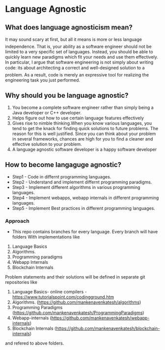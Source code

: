# Language Agnostic

## What does language agnosticism mean?
It may sound scary at first, but all it means is more or less language independence. That is, your ability as a software engineer should not be limited to a very specific set of languages. Instead, you should be able to quickly learn new paradigms which fit your needs and use them effectively. In particular, I argue that software engineering is not simply about writing code: its about architecting a correct and well-designed solution to a problem. As a result, code is merely an expressive tool for realizing the engineering task you just performed.

## Why should you be language agnostic?
1. You become a complete software engineer rather than simply being a Java developer or C++ developer.
2. Helps figure out how to use certain language features effectively
3. Gives rise to nimble thinking.When you know various languages, you tend to get the knack for finding quick solutions to future problems. The reason for this is well justified. Since you can think about your problem in several frameworks, chances are high for you to find a cleaner and effective solution to your problem.
4. A language agnostic software developer is a happy software developer

## How to become langaguge agnostic?
 -  Step1 - Code in differnt programming languages.
 -  Step2 - Understand and implement differnt programming paradigms. 
 -  Step3 - Implement different algorithms in various programming languages.
 -  Step4 - Implement webapps, webapp internals in different programming languages.
 -  Step5 - Implement Best practices in different programming languages.
### Approach
- This repo contains branches for every language. 
Every branch will have folders With implementations like
1. Language Basics
2. Algorithms.
3. Programming paradigms
4. Webapp Internals
4. Blockchain Internals

Problem statements and their solutions will be defined in separate git repositories like
1. Language Basics- online compilers - https://www.tutorialspoint.com/codingground.htm
2. Algorithms. (https://github.com/mankenavenkatesh/algorithms)
3. Programming Paradigms (https://github.com/mankenavenkatesh/ProgrammingParadigms)
4. Webapp-internals (https://github.com/mankenavenkatesh/webapp-internals)
5. Blockchain Internals (https://github.com/mankenavenkatesh/blockchain-internals)

and refered to above folders.
